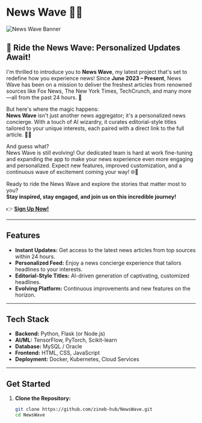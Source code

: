 # News Wave 🌊📰

![News Wave Banner](https://source.unsplash.com/1200x300/?news,technology)

## 🚀 Ride the News Wave: Personalized Updates Await!

I'm thrilled to introduce you to **News Wave**, my latest project that's set to redefine how you experience news! Since **June 2023 – Present**, News Wave has been on a mission to deliver the freshest articles from renowned sources like Fox News, The New York Times, TechCrunch, and many more—all from the past 24 hours. 🌟

But here's where the magic happens:  
**News Wave** isn't just another news aggregator; it's a personalized news concierge. With a touch of AI wizardry, it curates editorial-style titles tailored to your unique interests, each paired with a direct link to the full article. 🧠✨

And guess what?  
News Wave is still evolving! Our dedicated team is hard at work fine-tuning and expanding the app to make your news experience even more engaging and personalized. Expect new features, improved customization, and a continuous wave of excitement coming your way! 🌐🚧

Ready to ride the News Wave and explore the stories that matter most to you?  
**Stay inspired, stay engaged, and join us on this incredible journey!**

👉 [**Sign Up Now!**](https://zineb-hub.github.io/News_Wave/confirmation.html)

---

## Features

- **Instant Updates:** Get access to the latest news articles from top sources within 24 hours.
- **Personalized Feed:** Enjoy a news concierge experience that tailors headlines to your interests.
- **Editorial-Style Titles:** AI-driven generation of captivating, customized headlines.
- **Evolving Platform:** Continuous improvements and new features on the horizon.

---

## Tech Stack

- **Backend:** Python, Flask (or Node.js)  
- **AI/ML:** TensorFlow, PyTorch, Scikit-learn  
- **Database:** MySQL / Oracle  
- **Frontend:** HTML, CSS, JavaScript  
- **Deployment:** Docker, Kubernetes, Cloud Services

---

## Get Started

1. **Clone the Repository:**

   ```bash
   git clone https://github.com/zineb-hub/NewsWave.git
   cd NewsWave
